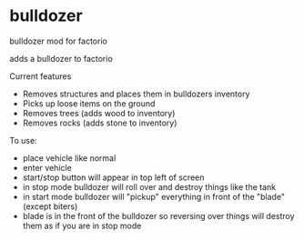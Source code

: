 # bulldozer
bulldozer mod for factorio


adds a bulldozer to factorio


Current features
- Removes structures and places them in bulldozers inventory 
- Picks up loose items on the ground
- Removes trees (adds wood to inventory)
- Removes rocks (adds stone to inventory)


To use:
- place vehicle like normal
- enter vehicle
- start/stop button will appear in top left of screen
- in stop mode bulldozer will roll over and destroy things like the tank
- in start mode bulldozer will "pickup" everything in front of the "blade" (except biters)
- blade is in the front of the bulldozer so reversing over things will destroy them as if you are in stop mode
